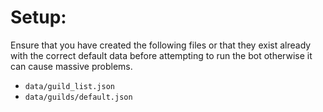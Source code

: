 # Setup:
Ensure that you have created the following files or that they exist already with the correct default data before attempting to run the bot otherwise it can cause massive problems.

 - `data/guild_list.json`
 - `data/guilds/default.json`